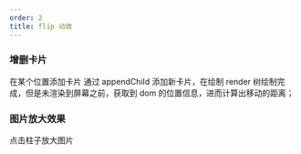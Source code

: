 ```yaml
---
order: 2
title: flip 动效
---
```


### 增删卡片

在某个位置添加卡片
通过 appendChild 添加新卡片，在绘制 render 树绘制完成，但是未渲染到屏幕之前，获取到 dom 的位置信息，进而计算出移动的距离；

<code src="./components/flip/index.tsx"></code>

### 图片放大效果

点击柱子放大图片
<code src="./components/flip/preview.tsx"></code>
